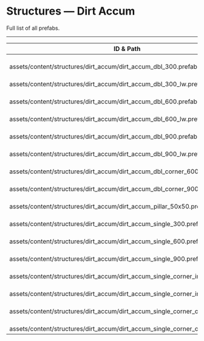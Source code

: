 # Structures — Dirt Accum
Full list of all <Badge type="warning" text="16"/> prefabs.

---
| ID & Path |
| --- |
| <a href="#454878768"><Badge id="454878768" type="tip" text="#"/></a> <Badge type="tip" text="454878768"/> <Badge type="info" text="MeshCull"/> <Badge type="info" text="DeferredMeshDecal"/> <br> assets/content/structures/dirt_accum/dirt_accum_dbl_300.prefab |
| <a href="#1576956419"><Badge id="1576956419" type="tip" text="#"/></a> <Badge type="tip" text="1576956419"/> <Badge type="info" text="MeshCull"/> <Badge type="info" text="DeferredMeshDecal"/> <br> assets/content/structures/dirt_accum/dirt_accum_dbl_300_lw.prefab |
| <a href="#3840226202"><Badge id="3840226202" type="tip" text="#"/></a> <Badge type="tip" text="3840226202"/> <Badge type="info" text="MeshCull"/> <Badge type="info" text="DeferredMeshDecal"/> <br> assets/content/structures/dirt_accum/dirt_accum_dbl_600.prefab |
| <a href="#3848186420"><Badge id="3848186420" type="tip" text="#"/></a> <Badge type="tip" text="3848186420"/> <Badge type="info" text="MeshCull"/> <Badge type="info" text="DeferredMeshDecal"/> <br> assets/content/structures/dirt_accum/dirt_accum_dbl_600_lw.prefab |
| <a href="#1606060326"><Badge id="1606060326" type="tip" text="#"/></a> <Badge type="tip" text="1606060326"/> <Badge type="info" text="MeshCull"/> <Badge type="info" text="DeferredMeshDecal"/> <br> assets/content/structures/dirt_accum/dirt_accum_dbl_900.prefab |
| <a href="#1924192505"><Badge id="1924192505" type="tip" text="#"/></a> <Badge type="tip" text="1924192505"/> <Badge type="info" text="MeshCull"/> <Badge type="info" text="DeferredMeshDecal"/> <br> assets/content/structures/dirt_accum/dirt_accum_dbl_900_lw.prefab |
| <a href="#121155774"><Badge id="121155774" type="tip" text="#"/></a> <Badge type="tip" text="121155774"/> <Badge type="info" text="MeshCull"/> <Badge type="info" text="DeferredMeshDecal"/> <br> assets/content/structures/dirt_accum/dirt_accum_dbl_corner_600.prefab |
| <a href="#1955139379"><Badge id="1955139379" type="tip" text="#"/></a> <Badge type="tip" text="1955139379"/> <Badge type="info" text="MeshCull"/> <Badge type="info" text="DeferredMeshDecal"/> <br> assets/content/structures/dirt_accum/dirt_accum_dbl_corner_900.prefab |
| <a href="#1378991234"><Badge id="1378991234" type="tip" text="#"/></a> <Badge type="tip" text="1378991234"/> <Badge type="info" text="MeshCull"/> <Badge type="info" text="DeferredMeshDecal"/> <br> assets/content/structures/dirt_accum/dirt_accum_pillar_50x50.prefab |
| <a href="#2159520386"><Badge id="2159520386" type="tip" text="#"/></a> <Badge type="tip" text="2159520386"/> <Badge type="info" text="MeshCull"/> <Badge type="info" text="DeferredMeshDecal"/> <br> assets/content/structures/dirt_accum/dirt_accum_single_300.prefab |
| <a href="#687088057"><Badge id="687088057" type="tip" text="#"/></a> <Badge type="tip" text="687088057"/> <Badge type="info" text="MeshCull"/> <Badge type="info" text="DeferredMeshDecal"/> <br> assets/content/structures/dirt_accum/dirt_accum_single_600.prefab |
| <a href="#473836424"><Badge id="473836424" type="tip" text="#"/></a> <Badge type="tip" text="473836424"/> <Badge type="info" text="MeshCull"/> <Badge type="info" text="DeferredMeshDecal"/> <br> assets/content/structures/dirt_accum/dirt_accum_single_900.prefab |
| <a href="#2220801302"><Badge id="2220801302" type="tip" text="#"/></a> <Badge type="tip" text="2220801302"/> <Badge type="info" text="MeshCull"/> <Badge type="info" text="DeferredMeshDecal"/> <br> assets/content/structures/dirt_accum/dirt_accum_single_corner_inner_600.prefab |
| <a href="#164974431"><Badge id="164974431" type="tip" text="#"/></a> <Badge type="tip" text="164974431"/> <Badge type="info" text="MeshCull"/> <Badge type="info" text="DeferredMeshDecal"/> <br> assets/content/structures/dirt_accum/dirt_accum_single_corner_inner_900.prefab |
| <a href="#3133206839"><Badge id="3133206839" type="tip" text="#"/></a> <Badge type="tip" text="3133206839"/> <Badge type="info" text="MeshCull"/> <Badge type="info" text="DeferredMeshDecal"/> <br> assets/content/structures/dirt_accum/dirt_accum_single_corner_outer_600.prefab |
| <a href="#3260642131"><Badge id="3260642131" type="tip" text="#"/></a> <Badge type="tip" text="3260642131"/> <Badge type="info" text="MeshCull"/> <Badge type="info" text="DeferredMeshDecal"/> <br> assets/content/structures/dirt_accum/dirt_accum_single_corner_outer_900.prefab |
